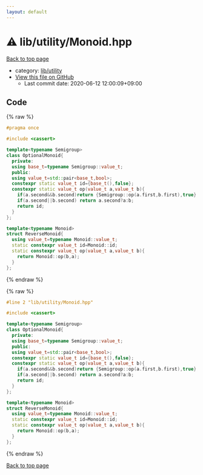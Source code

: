 ```yaml
---
layout: default
---
```


<!-- mathjax config similar to math.stackexchange -->
<script type="text/javascript" async
  src="https://cdnjs.cloudflare.com/ajax/libs/mathjax/2.7.5/MathJax.js?config=TeX-MML-AM_CHTML">
</script>
<script type="text/x-mathjax-config">
  MathJax.Hub.Config({
    TeX: { equationNumbers: { autoNumber: "AMS" }},
    tex2jax: {
      inlineMath: [ ['$','$'] ],
      processEscapes: true
    },
    "HTML-CSS": { matchFontHeight: false },
    displayAlign: "left",
    displayIndent: "2em"
  });
</script>

<script type="text/javascript" src="https://cdnjs.cloudflare.com/ajax/libs/jquery/3.4.1/jquery.min.js"></script>
<script src="https://cdn.jsdelivr.net/npm/jquery-balloon-js@1.1.2/jquery.balloon.min.js" integrity="sha256-ZEYs9VrgAeNuPvs15E39OsyOJaIkXEEt10fzxJ20+2I=" crossorigin="anonymous"></script>
<script type="text/javascript" src="../../../assets/js/copy-button.js"></script>
<link rel="stylesheet" href="../../../assets/css/copy-button.css" />


# :warning: lib/utility/Monoid.hpp

<a href="../../../index.html">Back to top page</a>

* category: <a href="../../../index.html#a6e10e9711dc4788c3e9e6f87d9357db">lib/utility</a>
* <a href="{{ site.github.repository_url }}/blob/master/lib/utility/Monoid.hpp">View this file on GitHub</a>
    - Last commit date: 2020-06-12 12:00:09+09:00




## Code

<a id="unbundled"></a>
{% raw %}
```cpp
#pragma once

#include <cassert>

template<typename Semigroup>
class OptionalMonoid{
  private:
  using base_t=typename Semigroup::value_t;
  public:
  using value_t=std::pair<base_t,bool>;
  constexpr static value_t id={base_t(),false};
  constexpr static value_t op(value_t a,value_t b){
    if(a.second&&b.second)return {Semigroup::op(a.first,b.first),true};
    if(a.second||b.second) return a.second?a:b;
    return id;
  }
};

template<typename Monoid>
struct ReverseMonoid{
  using value_t=typename Monoid::value_t;
  static constexpr value_t id=Monoid::id;
  static constexpr value_t op(value_t a,value_t b){
    return Monoid::op(b,a);
  }
};
```
{% endraw %}

<a id="bundled"></a>
{% raw %}
```cpp
#line 2 "lib/utility/Monoid.hpp"

#include <cassert>

template<typename Semigroup>
class OptionalMonoid{
  private:
  using base_t=typename Semigroup::value_t;
  public:
  using value_t=std::pair<base_t,bool>;
  constexpr static value_t id={base_t(),false};
  constexpr static value_t op(value_t a,value_t b){
    if(a.second&&b.second)return {Semigroup::op(a.first,b.first),true};
    if(a.second||b.second) return a.second?a:b;
    return id;
  }
};

template<typename Monoid>
struct ReverseMonoid{
  using value_t=typename Monoid::value_t;
  static constexpr value_t id=Monoid::id;
  static constexpr value_t op(value_t a,value_t b){
    return Monoid::op(b,a);
  }
};

```
{% endraw %}

<a href="../../../index.html">Back to top page</a>

